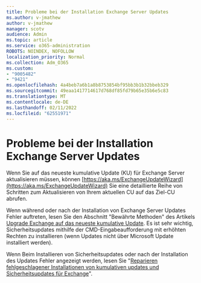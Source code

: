 ```yaml
---
title: Probleme bei der Installation Exchange Server Updates
ms.author: v-jmathew
author: v-jmathew
manager: scotv
audience: Admin
ms.topic: article
ms.service: o365-administration
ROBOTS: NOINDEX, NOFOLLOW
localization_priority: Normal
ms.collection: Adm_O365
ms.custom:
- "9005482"
- "9421"
ms.openlocfilehash: 4a4beb7a6b1a8b8753854bf95bb3b1b32bbeb329
ms.sourcegitcommit: 49eaa1417714617d768df85fd79b65e35b6e5c83
ms.translationtype: MT
ms.contentlocale: de-DE
ms.lasthandoff: 02/11/2022
ms.locfileid: "62551971"
---
```

# <a name="issues-when-installing-exchange-server-updates"></a>Probleme bei der Installation Exchange Server Updates

Wenn Sie auf das neueste kumulative Update (KU) für Exchange Server aktualisieren müssen, können [https://aka.ms/ExchangeUpdateWizard](https://aka.ms/ExchangeUpdateWizard) Sie eine detaillierte Reihe von Schritten zum Aktualisieren von Ihrem aktuellen CU auf das Ziel-CU abrufen.

Wenn während oder nach der Installation von Exchange Server Updates Fehler auftreten, lesen Sie den Abschnitt "Bewährte Methoden" des Artikels [Upgrade Exchange auf das neueste kumulative Update](https://docs.microsoft.com/Exchange/plan-and-deploy/install-cumulative-updates). Es ist sehr wichtig, Sicherheitsupdates mithilfe der CMD-Eingabeaufforderung mit erhöhten Rechten zu installieren (wenn Updates nicht über Microsoft Update installiert werden).

Wenn Beim Installieren von Sicherheitsupdates oder nach der Installation des Updates Fehler angezeigt werden, lesen Sie "[Reparieren fehlgeschlagener Installationen von kumulativen updates und Sicherheitsupdates für Exchange](https://aka.ms/exupdatefaq)".
